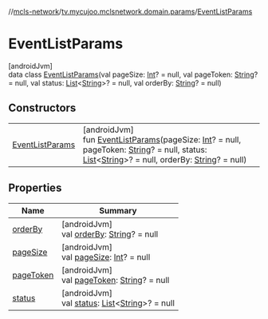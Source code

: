 //[mcls-network](../../../index.md)/[tv.mycujoo.mclsnetwork.domain.params](../index.md)/[EventListParams](index.md)

# EventListParams

[androidJvm]\
data class [EventListParams](index.md)(val pageSize: [Int](https://kotlinlang.org/api/latest/jvm/stdlib/kotlin/-int/index.html)? = null, val pageToken: [String](https://kotlinlang.org/api/latest/jvm/stdlib/kotlin/-string/index.html)? = null, val status: [List](https://kotlinlang.org/api/latest/jvm/stdlib/kotlin.collections/-list/index.html)&lt;[String](https://kotlinlang.org/api/latest/jvm/stdlib/kotlin/-string/index.html)&gt;? = null, val orderBy: [String](https://kotlinlang.org/api/latest/jvm/stdlib/kotlin/-string/index.html)? = null)

## Constructors

| | |
|---|---|
| [EventListParams](-event-list-params.md) | [androidJvm]<br>fun [EventListParams](-event-list-params.md)(pageSize: [Int](https://kotlinlang.org/api/latest/jvm/stdlib/kotlin/-int/index.html)? = null, pageToken: [String](https://kotlinlang.org/api/latest/jvm/stdlib/kotlin/-string/index.html)? = null, status: [List](https://kotlinlang.org/api/latest/jvm/stdlib/kotlin.collections/-list/index.html)&lt;[String](https://kotlinlang.org/api/latest/jvm/stdlib/kotlin/-string/index.html)&gt;? = null, orderBy: [String](https://kotlinlang.org/api/latest/jvm/stdlib/kotlin/-string/index.html)? = null) |

## Properties

| Name | Summary |
|---|---|
| [orderBy](order-by.md) | [androidJvm]<br>val [orderBy](order-by.md): [String](https://kotlinlang.org/api/latest/jvm/stdlib/kotlin/-string/index.html)? = null |
| [pageSize](page-size.md) | [androidJvm]<br>val [pageSize](page-size.md): [Int](https://kotlinlang.org/api/latest/jvm/stdlib/kotlin/-int/index.html)? = null |
| [pageToken](page-token.md) | [androidJvm]<br>val [pageToken](page-token.md): [String](https://kotlinlang.org/api/latest/jvm/stdlib/kotlin/-string/index.html)? = null |
| [status](status.md) | [androidJvm]<br>val [status](status.md): [List](https://kotlinlang.org/api/latest/jvm/stdlib/kotlin.collections/-list/index.html)&lt;[String](https://kotlinlang.org/api/latest/jvm/stdlib/kotlin/-string/index.html)&gt;? = null |
